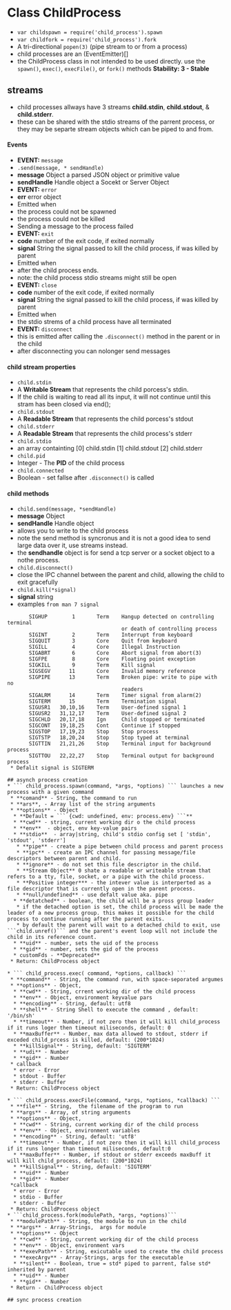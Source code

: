 # Class ChildProcess
* ``` var childspawn = require('child_process').spawn ```
* ``` var childfork = require('child_process').fork ```
* A tri-directional ``` popen(3) ``` (pipe stream to or from a process) 
* child processes are an (EventEmitter)[]
* the ChildProcess class in not intended to be used directly. use the ``` spawn() ```, ```exec()```, ```execFile()```, or ```fork()``` methods 
**Stability: 3 - Stable**

## streams
* child processes allways have 3 streams **child.stdin**, **child.stdout**,  & **child.stderr**.
 * these can be shared with the stdio streams of the parrent process, or they may be separte stream objects which can be piped to and from.

#### Events
* **EVENT:** ``` message ```
 * ```.send(message, * sendHandle)```
 * **message** Object a parsed JSON object or primitive value
 * **sendHandle** Handle object a Socekt or Server Object
* **EVENT:** ``` error ```
 * **err** error object
 * Emitted when
  * the process could not be spawned
  * the process could not be killed
  * Sending a message to the process failed
* **EVENT:** ``` exit ```
 * **code** number of the exit code, if exited normally
 * **signal** String the signal passed to kill the child process, if was killed by parent
 * Emitted when
  * after the child process ends.
  * note: the child process stdio streams might still be open
* **EVENT:** ``` close ```
 * **code** number of the exit code, if exited normally
 * **signal** String the signal passed to kill the child process, if was killed by parent
 * Emitted when
  * the stdio strems of a child process have all terminated
* **EVENT:** ``` disconnect ```
 * this is emitted after calling the ```.disconnect()``` method in the parent or in the child
 * after disconnecting you can nolonger send messages

#### child stream properties
* ``` child.stdin ```
 * A **Writable Stream** that represents the child porcess's stdin.
 * If the child is waiting to read all its input, it will not continue until this stram has been closed via end();
* ``` child.stdout ```
 * A **Readable Stream** that represents the child porcess's stdout
* ``` child.stderr ```
 * A **Readable Stream** that represents the child process's stderr
* ``` child.stdio ```
 * an array containting [0] child.stdin [1] child.stdout [2] child.stderr
* ``` child.pid ```
 * Integer - The **PID** of the child process 
* ``` child.connected ```
 * Boolean - set fallse after ``` .disconnect() ``` is called 

#### child methods
* ``` child.send(message, *sendHandle) ```
 * **message** Object
 * **sendHandle** Handle object
 * allows you to write to the child process
 * note the send method is syncronus and it is not a good idea to send large data over it, use streams instead.
 * the **sendhandle** object is for send a tcp server or a socket object to a nothe process.
* ``` child.disconnect() ```
 * close the IPC channel between the parent and child, allowing the child to exit gracefully
* ``` child.kill(*signal) ```
 * **signal** string
 * examples ```from man 7 signal```
```
       SIGHUP        1       Term    Hangup detected on controlling terminal
                                     or death of controlling process
       SIGINT        2       Term    Interrupt from keyboard
       SIGQUIT       3       Core    Quit from keyboard
       SIGILL        4       Core    Illegal Instruction
       SIGABRT       6       Core    Abort signal from abort(3)
       SIGFPE        8       Core    Floating point exception
       SIGKILL       9       Term    Kill signal
       SIGSEGV      11       Core    Invalid memory reference
       SIGPIPE      13       Term    Broken pipe: write to pipe with no
                                     readers
       SIGALRM      14       Term    Timer signal from alarm(2)
       SIGTERM      15       Term    Termination signal
       SIGUSR1   30,10,16    Term    User-defined signal 1
       SIGUSR2   31,12,17    Term    User-defined signal 2
       SIGCHLD   20,17,18    Ign     Child stopped or terminated
       SIGCONT   19,18,25    Cont    Continue if stopped
       SIGSTOP   17,19,23    Stop    Stop process
       SIGTSTP   18,20,24    Stop    Stop typed at terminal
       SIGTTIN   21,21,26    Stop    Terminal input for background process
       SIGTTOU   22,22,27    Stop    Terminal output for background process
 * Defalit signal is SIGTERM

## asynch process creation
* ``` child_process.spawn(command, *args, *options) ``` launches a new process with a given command
 * **comand** - String, the command to run
 * **ars**, - Array list of the string arguments
 * **options** - Object
  * **Default = ``` {cwd: undefined, env: process.env} ```**
  * **cwd** - string, current working dir o the child process
  * **env**  - object, env key-value pairs
  * **stdio**  - array|string, child's stdio config set [ 'stdin', 'stdout', 'stderr']
   * **pipe** - create a pipe between child process and parent process
   * **ipc** - create an IPC channel for passing message/file descriptors between parent and child.
   * **ignore** - do not set this file descriptor in the child.
   * **Stream Object** 0 shate a readable or writeable stream that refers to a tty, file, socket, or a pipe with the child process.
   * **Positive integer*** - the intever value is interperted as a file descriptor that is currently open in the parent process.
   * **null/undefined** - use defalt value aka. pipe
  * **detatched** - boolean, the child will be a pross group leader
   * if the detached option is set, the child process will be made the leader of a new process group. this makes it possible for the child process to continue running after the parent exits.
   * by default the parent will wait to a detached child to exit, use ```child.unref()``` and the parent's event loop will not include the child in its reference count.
  * **uid** - number, sets the uid of the process
  * **gid** - number, sets the gid of the process
  * customFds - **Deprecated**
 * Return: ChildProcess object

* ``` child_process.exec( command, *options, callback) ```
 * **command** - String, the command run, with space-seporated argumes
 * **options** - Object, 
  * **cwd** - String, crrent working dir of the child process
  * **env** - Object, environment keyvalue pars
  * **encoding** - String, default: utf8
  * **shell** - String Shell to execute the command , default: '/bin/sh'
  * **timeout** - Number, if not zero then it will kill child_process if it runs loger then timeout miliseconds, default: 0
  * **maxBuffer** - Number, max data allowed to stdout, stderr if exceded child_prcess is killed, default: (200*1024)
  * **killSignal** - String, default: 'SIGTERM'
  * **udi** - Number
  * **gid** - Number
 * callback
  * error - Error
  * stdout - Buffer
  * stderr - Buffer
 * Return: ChildProcess object

* ``` child_process.execFile(command, *args, *options, *callback) ```
 * **file** - String,  the filename of the program to run
 * **args** - Array, of string arguments
 * **options** - Object,
  * **cwd** - String, current working dir of the child process
  * **env** - Object, environment variables 
  * **encoding** - String, default: 'utf8'
  * **timeout** - Number, if not zero then it will kill child_process if it runs longer than timeout miliseconds, default:0
  * **maxBuffer** - Number, if stdout or stderr exceeds maxBuff it will kill child_process, default: (200*1024)
  * **killSignal** - String, default: 'SIGTERM'
  * **uid** - Number
  * **gid** - Number
 *callback
  * error - Error
  * stdio - Buffer
  * stderr - Buffer
 * Return: ChildProcess object
* ```child_process.fork(modulePath, *args, *options)```
 * **modulePath** - String, the module to run in the child
 * **args** - Array-Strings,  args for module
 * **options** - Object
  * **cwd** - String, current working dir of the child process
  * **env** - Object, environment vars
  * **exevPath** - String, exicutable used to create the child process
  * **execArgv** - Array-Strings, args for the executable
  * **silent** - Boolean, true = std* piped to parrent, false std* inherited by parent
  * **uid** - Number
  * **gid** - Number
 * Return - ChildProcess object

## sync process creation
